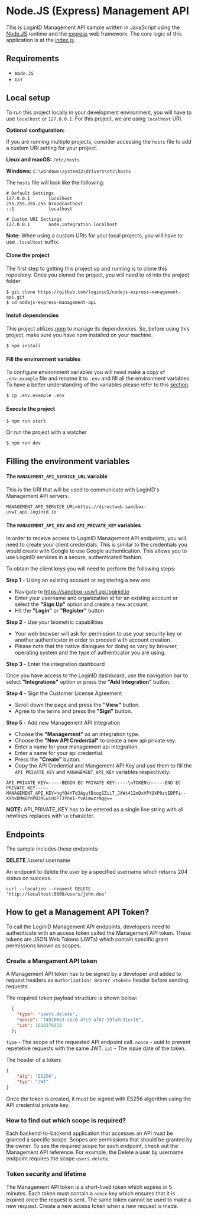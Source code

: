 # Node.JS (Express) Management API

This is LoginID Management API sample written in JavaScript using the [Node.JS](https://nodejs.org/) runtime and the [express](https://expressjs.com/) web framework. The core logic of this application is at the [index.js](https://github.com/loginid1/nodejs-express-integration/blob/master/index.js).

## Requirements

- `Node.JS`
- `Git`

## Local setup

To run this project locally in your development environment, you will have to use `localhost` or `127.0.0.1`. For this project, we are using `localhost` URI.

**Optional configuration:**

If you are running multiple projects, consider accessing the `hosts` file to add a custom URI setting for your project.

**Linux and macOS:** `/etc/hosts`

**Windows:** `C:\windows\system32\drivers\etc\hosts`

The `hosts` file will look like the following:
```
# Default Settings
127.0.0.1       localhost
255.255.255.255 broadcasthost
::1             localhost

# Custom URI Settings
127.0.0.1       node.integration.localhost
```

**Note:** When using a custom URIs for your local projects, you will have to use `.localhost` suffix.

#### Clone the project

The first step to getting this project up and running is to clone this repository. Once you cloned the project, you will need to `cd` into the project folder.

```
$ git clone https://github.com/loginid1/nodejs-express-management-api.git
$ cd nodejs-express-management-api
```
#### Install dependencies

This project utilizes [npm](https://www.npmjs.com/) to manage its dependencies. So, before using this project, make sure you have npm installed on your machine.

```
$ npm install
```

#### Fill the environment variables

To configure environment variables you will need make a copy of `.env.example` file and rename it to `.env` and fill all the environment variables. To have a better understanding of the variables please refer to this [section](#filling-the-environment-variables).

```
$ cp .env.example .env
```

#### Execute the project

```
$ npm run start
```

Or run the project with a watcher 

```
$ npm run dev
```

## Filling the environment variables

#### The `MANAGEMENT_API_SERVICE_URL` variable

This is the URI that will be used to communicate with LoginID's Management API servers.

```
MANAGEMENT_API_SERVICE_URL=https://directweb.sandbox-usw1.api.loginid.io
```

#### The `MANAGEMENT_API_KEY` and `API_PRIVATE_KEY` variables

In order to receive access to LoginID Management API endpoints, you will need to create your client credentials. This is similar to the credentials you would create with Google to use Google authentication. This allows you to use LoginID services in a secure, authenticated fashion.

To obtain the client keys you will need to perform the following steps:

**Step 1** - Using an existing account or registering a new one

 - Navigate to https://sandbox-usw1.api.loginid.io
 - Enter your username and organization id for an existing account or select the **"Sign Up"** option and create a new account.
 - Hit the **"Login"** or **"Register"** button

**Step 2** - Use your biometric capabilities

 - Your web browser will ask for permission to use your security key or another authenticator in order to proceed with account creation.
 - Please note that the native dialogues for doing so vary by browser, operating system and the type of authenticator you are using. 

**Step 3** - Enter the integration dashboard

Once you have access to the LoginID dashboard, use the navigation bar to select **"Integrations"** option or press the **"Add Integration"** button.

**Step 4** - Sign the Customer License Agreement

 - Scroll down the page and press the **"View"** button.
 - Agree to the terms and press the **"Sign"** button.

**Step 5** - Add new Management API Integration
 
 - Choose the **"Management"** as an integration type.
 - Choose the **"New API Credential"** to create a new api private key.
 - Enter a name for your management api integration.
 - Enter a name for your api credential.
 - Press the **"Create"** button.
 - Copy the API Credential and Mangement API Key and use them to fill the `API_PRIVATE_KEY` and `MANAGEMENT_API_KEY` variables respectively.

```
API_PRIVATE_KEY=-----BEGIN EC PRIVATE KEY-----\nTOKEN\n-----END EC PRIVATE KEY-----
MANAGEMENT_API_KEY=hgYQ4YTdJAgufBxogSZii7_JXWt412mDxVPYQkP0ztEBPFi--XXhxDMmGPnPB3RLwiHUF7JYneI-YvAlmwzrmqg==
```
**NOTE:** API_PRIVATE_KEY has to be entered as a single line string with all newlines replaces with `\n` character.

## Endpoints

The sample includes these endpoints:

**DELETE** /users/:username

An endpoint to delete the user by a specified username which returns 204 status on success.

```
curl --location --request DELETE 'http://localhost:6000/users/john.doe'
```

## How to get a Management API Token?

To call the LoginID Management API endpoints, developers need to authenticate with an access token called the Management API token. These tokens are JSON Web Tokens (JWTs) which contain specific grant permissions known as scopes. 

### Create a Mangament API token
A Management API token has to be signed by a developer and added to request headers as `Authorization: Bearer <token>` header before sending requests. 

The required token payload structure is shown below:
```json
  {
    "type": "users.delete",
    "nonce": "749206e3-cbc0-47c9-af67-19fa8c31ec16",
    "iat": 1610376333
  }; 
```
`type` - The scope of the requested API endpoint call.
`nonce` - uuid to prevent repetetive requests with the same JWT. 
`iat` - The issue date of the token.

The header of a token:
```json
{
    "alg": "ES256",
    "typ": "JWT"
}
```

Once the token is created, it must be signed with ES256 algorithm using the API credential private key.

### How to find out which scope is required?
Each backend-to-backend application that accesses an API must be granted a specific scope. Scopes are permissions that should be granted by the owner. To see the required scope for each endpoint, check out the Management API reference. For example, the Delete a user by username endpoint requires the scope `users.delete`.

### Token security and lifetime
The Management API token is a short-lived token which expires in 5 minutes. Each token must contain a `nonce` key which ensures that it is expired once the request is sent. The same token cannot be used to make a new request. Create a new access token when a new request is made.
